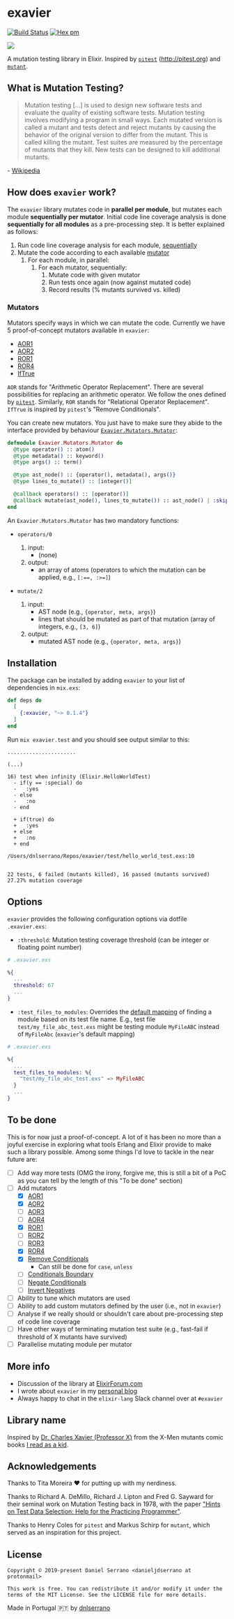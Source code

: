 # exavier

[![Build Status](https://travis-ci.com/dnlserrano/exavier.svg?branch=master)](https://travis-ci.com/dnlserrano/exavier)
[![Hex pm](http://img.shields.io/hexpm/v/exavier.svg?style=flat)](https://hex.pm/packages/exavier)

![](logo.png)

A mutation testing library in Elixir. Inspired by [`pitest`](https://github.com/hcoles/pitest) (http://pitest.org) and [`mutant`](https://github.com/mbj/mutant).

## What is Mutation Testing?

> Mutation testing [...] is used to design new software tests and evaluate the quality of existing software tests. Mutation testing involves modifying a program in small ways. Each mutated version is called a mutant and tests detect and reject mutants by causing the behavior of the original version to differ from the mutant. This is called killing the mutant. Test suites are measured by the percentage of mutants that they kill. New tests can be designed to kill additional mutants.

\- [Wikipedia](https://en.wikipedia.org/wiki/Mutation_testing)

## How does `exavier` work?

The `exavier` library mutates code in **parallel per module**, but mutates each module **sequentially per mutator**. Initial code line coverage analysis is done **sequentially for all modules** as a pre-processing step. It is better explained as follows:

1. Run code line coverage analysis for each module, [sequentially](https://github.com/dnlserrano/exavier/commit/73daf82a28f0d6ef10f89b3ae21dd72c02127df1)
2. Mutate the code according to each available [mutator](#mutators)
    1. For each module, in parallel:
        1. For each mutator, sequentially:
            1. Mutate code with given mutator
            2. Run tests once again (now against mutated code)
            3. Record results (% mutants survived vs. killed)

### Mutators

Mutators specify ways in which we can mutate the code. Currently we have 5 proof-of-concept mutators available in `exavier`:

  - [AOR1](https://github.com/dnlserrano/exavier/blob/master/lib/exavier/mutators/aor1.ex)
  - [AOR2](https://github.com/dnlserrano/exavier/blob/master/lib/exavier/mutators/aor2.ex)
  - [ROR1](https://github.com/dnlserrano/exavier/blob/master/lib/exavier/mutators/ror1.ex)
  - [ROR4](https://github.com/dnlserrano/exavier/blob/master/lib/exavier/mutators/ror4.ex)
  - [IfTrue](https://github.com/dnlserrano/exavier/blob/master/lib/exavier/mutators/if_true.ex)

`AOR` stands for "Arithmetic Operator Replacement". There are several possibilities for replacing an arithmetic operator. We follow the ones defined by [`pitest`](http://pitest.org/quickstart/mutators/#available-mutators-and-groups). Similarly, `ROR` stands for "Relational Operator Replacement". `IfTrue` is inspired by `pitest`'s "Remove Conditionals".

You can create new mutators. You just have to make sure they abide to the interface provided by behaviour [`Exavier.Mutators.Mutator`](https://github.com/dnlserrano/exavier/blob/master/lib/exavier/mutators/mutator.ex):

```elixir
defmodule Exavier.Mutators.Mutator do
  @type operator() :: atom()
  @type metadata() :: keyword()
  @type args() :: term()

  @type ast_node() :: {operator(), metadata(), args()}
  @type lines_to_mutate() :: [integer()]

  @callback operators() :: [operator()]
  @callback mutate(ast_node(), lines_to_mutate()) :: ast_node() | :skip
end
```

An `Exavier.Mutators.Mutator` has two mandatory functions:

* `operators/0`
    1. input:
        * (none)
    2. output:
        * an array of atoms (operators to which the mutation can be applied, e.g., `[:==, :>=]`)

* `mutate/2`
    1. input:
        * AST node (e.g., `{operator, meta, args}`)
        * lines that should be mutated as part of that mutation (array of integers, e.g., `[3, 6]`)
    2. output:
        * mutated AST node (e.g., `{operator, meta, args}`)

## Installation

The package can be installed by adding `exavier` to your list of dependencies in `mix.exs`:

```elixir
def deps do
  [
    {:exavier, "~> 0.1.4"}
  ]
end
```

Run `mix exavier.test` and you should see output similar to this:

```
......................

(...)

16) test when infinity (Elixir.HelloWorldTest)
  - if(y == :special) do
  -   :yes
  - else
  -   :no
  - end

  + if(true) do
  +   :yes
  + else
  +   :no
  + end

/Users/dnlserrano/Repos/exavier/test/hello_world_test.exs:10


22 tests, 6 failed (mutants killed), 16 passed (mutants survived)
27.27% mutation coverage
```

## Options

`exavier` provides the following configuration options via dotfile `.exavier.exs`:

- `:threshold`: Mutation testing coverage threshold (can be integer or floating point number)

```elixir
# .exavier.exs

%{
  ...
  threshold: 67
  ...
}
```

- `:test_files_to_modules`: Overrides the [default mapping](https://github.com/dnlserrano/exavier/blob/master/lib/exavier.ex#L27-L36) of finding a module based on its test file name. E.g., test file `test/my_file_abc_test.exs` might be testing module `MyFileABC` instead of `MyFileAbc` (`exavier`'s default mapping)

```elixir
# .exavier.exs

%{
  ...
  test_files_to_modules: %{
    "test/my_file_abc_test.exs" => MyFileABC
  }
  ...
}
```

## To be done

This is for now just a proof-of-concept. A lot of it has been no more than a joyful exercise in exploring what tools Erlang and Elixir provide to make such a library possible. Among some things I'd love to tackle in the near future are:

- [ ] Add way more tests (OMG the irony, forgive me, this is still a bit of a PoC as you can tell by the length of this "To be done" section)
- [ ] Add mutators
  - [x] [AOR1](http://pitest.org/quickstart/mutators/#AOR)
  - [x] [AOR2](http://pitest.org/quickstart/mutators/#AOR)
  - [ ] [AOR3](http://pitest.org/quickstart/mutators/#AOR)
  - [ ] [AOR4](http://pitest.org/quickstart/mutators/#AOR)
  - [x] [ROR1](http://pitest.org/quickstart/mutators/#ROR)
  - [ ] [ROR2](http://pitest.org/quickstart/mutators/#ROR)
  - [ ] [ROR3](http://pitest.org/quickstart/mutators/#ROR)
  - [x] [ROR4](http://pitest.org/quickstart/mutators/#ROR)
  - [x] [Remove Conditionals](http://pitest.org/quickstart/mutators/#REMOVE_CONDITIONALS)
    - Can still be done for `case`, `unless`
  - [ ] [Conditionals Boundary](http://pitest.org/quickstart/mutators/#CONDITIONALS_BOUNDARY)
  - [ ] [Negate Conditionals](http://pitest.org/quickstart/mutators/#NEGATE_CONDITIONALS)
  - [ ] [Invert Negatives](http://pitest.org/quickstart/mutators/#INVERT_NEGS)
- [ ] Ability to tune which mutators are used
- [ ] Ability to add custom mutators defined by the user (i.e., not in `exavier`)
- [ ] Analyse if we really should or shouldn't care about pre-processing step of code line coverage
- [ ] Have other ways of terminating mutation test suite (e.g., fast-fail if threshold of X mutants have survived)
- [ ] Parallelise mutating module per mutator

## More info

- Discussion of the library at [ElixirForum.com](https://elixirforum.com/t/exavier-mutation-testing-library-for-elixir/24157)
- I wrote about `exavier` in my [personal blog](https://dnlserrano.dev/2019/07/22/exavier-mutation-testing-elixir.html)
- Always happy to chat in the `elixir-lang` Slack channel over at `#exavier`

## Library name

Inspired by [Dr. Charles Xavier (Professor X)](https://en.wikipedia.org/wiki/Professor_X) from the X-Men mutants comic books [I read as a kid](https://www.marvel.com/comics/series/474/ultimate_x-men_2000_-_2009).

## Acknowledgements

Thanks to Tita Moreira :heart: for putting up with my nerdiness.

Thanks to Richard A. DeMillo, Richard J. Lipton and Fred G. Sayward for their seminal work on Mutation Testing back in 1978, with the paper ["Hints on Test Data Selection: Help for the Practicing Programmer"](https://www.researchgate.net/publication/2957629_Hints_on_Test_Data_Selection_Help_for_the_Practicing_Programmer).

Thanks to Henry Coles for `pitest` and Markus Schirp for `mutant`, which served as an inspiration for this project.

## License

    Copyright © 2019-present Daniel Serrano <danieljdserrano at protonmail>

    This work is free. You can redistribute it and/or modify it under the
    terms of the MIT License. See the LICENSE file for more details.

Made in Portugal :portugal: by [dnlserrano](https://dnlserrano.dev)
